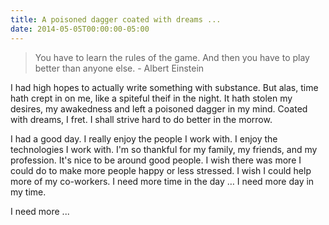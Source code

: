```yaml
---
title: A poisoned dagger coated with dreams ...
date: 2014-05-05T00:00:00-05:00
---
```

> You have to learn the rules of the game. And then you have to play better than anyone else. - Albert Einstein

I had high hopes to actually write something with substance. But alas, time hath crept in on me, like a spiteful theif in the night. It hath stolen my desires, my awakedness and left a poisoned dagger in my mind. Coated with dreams, I fret. I shall strive hard to do better in the morrow.

I had a good day. I really enjoy the people I work with. I enjoy the technologies I work with. I'm so thankful for my family, my friends, and my profession. It's nice to be around good people. I wish there was more I could do to make more people happy or less stressed. I wish I could help more of my co-workers. I need more time in the day … I need more day in my time.

I need more ...